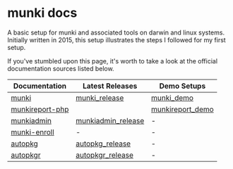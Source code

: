 munki docs
=========

A basic setup for munki and associated tools on darwin and linux systems. Initially written in 2015, this setup illustrates the steps I followed for my first setup. 

If you've stumbled upon this page, it's worth to take a look at the official documentation sources listed below.

| Documentation | Latest Releases | Demo Setups |
|---------------|-----------------|-------------|
|[munki](https://github.com/munki/munki/wiki) | [munki_release](https://github.com/munki/munki/releases) | [munki_demo](https://github.com/munki/munki/wiki/Demonstration-Setup) |
|[munkireport-php](https://github.com/munkireport/munkireport-php)|| [munkireport_demo](https://github.com/munkireport/munkireport-php/blob/master/docs/setup.md)| 
|[munkiadmin](https://github.com/hjuutilainen/munkiadmin) | [munkiadmin_release](https://github.com/hjuutilainen/munkiadmin/releases/)|-|
|[munki-enroll](https://github.com/edingc/munki-enroll) | - | - |
|[autopkg](https://github.com/autopkg/autopkg)| [autopkg_release](https://github.com/autopkg/autopkg/releases/latest)| - |
|[autopkgr](https://github.com/lindegroup/autopkgr)| [autopkgr_release](https://github.com/lindegroup/autopkgr/releases/latest) | - |


